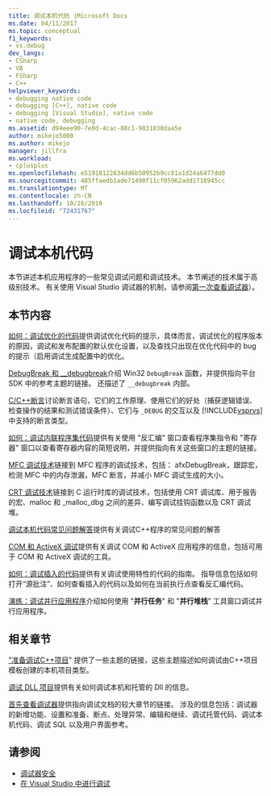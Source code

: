 ```yaml
---
title: 调试本机代码 |Microsoft Docs
ms.date: 04/11/2017
ms.topic: conceptual
f1_keywords:
- vs.debug
dev_langs:
- CSharp
- VB
- FSharp
- C++
helpviewer_keywords:
- debugging native code
- debugging [C++], native code
- debugging [Visual Studio], native code
- native code, debugging
ms.assetid: d94eee90-7e0d-4cac-88c1-9831030daa5e
author: mikejo5000
ms.author: mikejo
manager: jillfra
ms.workload:
- cplusplus
ms.openlocfilehash: e51918122834dd6b50952b9cc81a1d24a6477dd0
ms.sourcegitcommit: 485ffaedb1ade71490f11cf05962add1718945cc
ms.translationtype: MT
ms.contentlocale: zh-CN
ms.lasthandoff: 10/16/2019
ms.locfileid: "72431767"
---
```

# <a name="debugging-native-code"></a>调试本机代码
本节讲述本机应用程序的一些常见调试问题和调试技术。 本节阐述的技术属于高级别技术。 有关使用 Visual Studio 调试器的机制，请参阅[第一次查看调试器](../debugger/debugger-feature-tour.md)）。

## <a name="in-this-section"></a>本节内容
 [如何：调试优化的代码](../debugger/how-to-debug-optimized-code.md)提供调试优化代码的提示，具体而言，调试优化的程序版本的原因，调试和发布配置的默认优化设置，以及查找只出现在优化代码中的 bug 的提示（启用调试生成配置中的优化。

 [DebugBreak 和 __debugbreak](../debugger/debugbreak-and-debugbreak.md)介绍 Win32 `DebugBreak` 函数，并提供指向平台 SDK 中的参考主题的链接。 还描述了 `__debugbreak` 内部。

 [C/C++断言](../debugger/c-cpp-assertions.md)讨论断言语句，它们的工作原理、使用它们的好处（捕获逻辑错误、检查操作的结果和测试错误条件）、它们与 `_DEBUG` 的交互以及 [!INCLUDE[vsprvs](../code-quality/includes/vsprvs_md.md)] 中支持的断言类型。

 [如何：调试内联程序集代码](../debugger/how-to-debug-inline-assembly-code.md)提供有关使用 "反汇编" 窗口查看程序集指令和 "寄存器" 窗口以查看寄存器内容的简短说明，并提供指向有关这些窗口的主题的链接。

 [MFC 调试技术](../debugger/mfc-debugging-techniques.md)链接到 MFC 程序的调试技术，包括： afxDebugBreak，跟踪宏，检测 MFC 中的内存泄漏，MFC 断言，并减小 MFC 调试生成的大小。

 [CRT 调试技术](../debugger/crt-debugging-techniques.md)链接到 C 运行时库的调试技术，包括使用 CRT 调试库、用于报告的宏、malloc 和 _malloc_dbg 之间的差异、编写调试挂钩函数以及 CRT 调试堆。

 [调试本机代码常见问题解答](../debugger/debugging-native-code-faqs.md)提供有关调试C++程序的常见问题的解答

 [COM 和 ActiveX 调试](../debugger/com-and-activex-debugging.md)提供有关调试 COM 和 ActiveX 应用程序的信息，包括可用于 COM 和 ActiveX 调试的工具。

 [如何：调试插入的代码](../debugger/how-to-debug-injected-code.md)提供有关调试使用特性的代码的指南。 指导信息包括如何打开“源批注”、如何查看插入的代码以及如何在当前执行点查看反汇编代码。

 [演练：调试并行应用程序](../debugger/walkthrough-debugging-a-parallel-application.md)介绍如何使用 "**并行任务**" 和 "**并行堆栈**" 工具窗口调试并行应用程序。

## <a name="related-sections"></a>相关章节
 ["准备调试C++项目](../debugger/debugging-preparation-visual-cpp-project-types.md)" 提供了一些主题的链接，这些主题描述如何调试由C++项目模板创建的本机项目类型。

 [调试 DLL 项目](../debugger/debugging-dll-projects.md)提供有关如何调试本机和托管的 Dll 的信息。

 [首先查看调试器](../debugger/debugger-feature-tour.md)提供指向调试文档的较大章节的链接。 涉及的信息包括：调试器的新增功能、设置和准备、断点、处理异常、编辑和继续、调试托管代码、调试本机代码、调试 SQL 以及用户界面参考。

## <a name="see-also"></a>请参阅

- [调试器安全](../debugger/debugger-security.md)
- [在 Visual Studio 中进行调试](../debugger/index.yml)